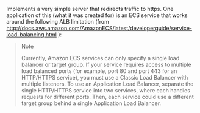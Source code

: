 Implements a very simple server that redirects traffic to https. One
application of this (what it was created for) is an ECS service that works
around the following ALB limitation (from 
http://docs.aws.amazon.com/AmazonECS/latest/developerguide/service-load-balancing.html
):

> Note
> 
> Currently, Amazon ECS services can only specify a single load balancer or
> target group. If your service requires access to multiple load balanced ports
> (for example, port 80 and port 443 for an HTTP/HTTPS service), you must use a
> Classic Load Balancer with multiple listeners. To use an Application Load
> Balancer, separate the single HTTP/HTTPS service into two services, where
> each handles requests for different ports. Then, each service could use a
> different target group behind a single Application Load Balancer.

